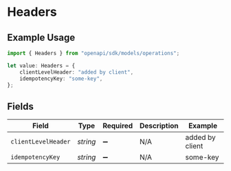 # Headers

## Example Usage

```typescript
import { Headers } from "openapi/sdk/models/operations";

let value: Headers = {
    clientLevelHeader: "added by client",
    idempotencyKey: "some-key",
};
```

## Fields

| Field               | Type                | Required            | Description         | Example             |
| ------------------- | ------------------- | ------------------- | ------------------- | ------------------- |
| `clientLevelHeader` | *string*            | :heavy_minus_sign:  | N/A                 | added by client     |
| `idempotencyKey`    | *string*            | :heavy_minus_sign:  | N/A                 | some-key            |